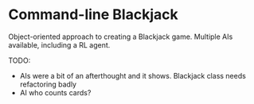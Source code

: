 # Command-line Blackjack

Object-oriented approach to creating a Blackjack game.  Multiple AIs available, including a RL agent.

TODO:

* AIs were a bit of an afterthought and it shows.  Blackjack class needs refactoring badly
* AI who counts cards?
